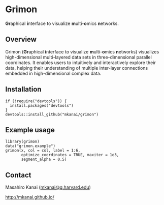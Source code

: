 # Grimon
**Gr**aphical **i**nterface to visualize **m**ulti-**o**mics **n**etworks.

## Overview
Grimon (**Gr**aphical **i**nterface to visualize **m**ulti-**o**mics **n**etworks) visualizes high-dimensional multi-layered data sets in three-dimensional parallel coordinates. It enables users to intuitively and interactively explore their data, helping their understanding of multiple inter-layer connections embedded in high-dimensional complex data.


## Installation
```{r}
if (!require("devtools")) {
  install.packages("devtools")
}
devtools::install_github("mkanai/grimon")
```

## Example usage
```{r}
library(grimon)
data("grimon.example")
grimon(x, col = col, label = 1:6,
       optimize_coordinates = TRUE, maxiter = 1e3,
       segment_alpha = 0.5)
```

## Contact
Masahiro Kanai (mkanai@g.harvard.edu)

http://mkanai.github.io/
